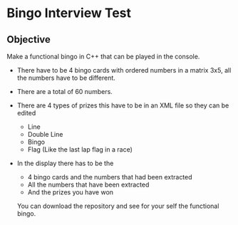 # Bingo Interview Test
## Objective
Make a functional bingo in C++ that can be played in the console.
- There have to be 4 bingo cards with ordered numbers in a matrix 3x5, all the numbers have to be different.
- There are a total of 60 numbers.
- There are 4 types of prizes this have to be in an XML file so they can be edited
  - Line
  - Double Line
  - Bingo
  - Flag (Like the last lap flag in a race)
- In the display there has to be the
  - 4 bingo cards and the numbers that had been extracted
  - All the numbers that have been extracted
  - And the prizes you have won 

  You can download the repository and see for your self the functional bingo.
